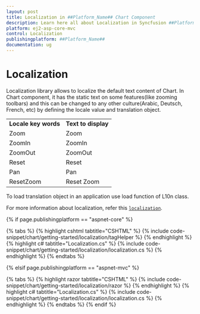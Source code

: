 ```yaml
---
layout: post
title: Localization in ##Platform_Name## Chart Component
description: Learn here all about Localization in Syncfusion ##Platform_Name## Chart component of Syncfusion Essential JS 2 and more.
platform: ej2-asp-core-mvc
control: Localization
publishingplatform: ##Platform_Name##
documentation: ug
---
```



# Localization

Localization library allows to localize the default text content of Chart. In Chart component, it has the static text on some features(like zooming toolbars) and this can be changed to any other culture(Arabic, Deutsch, French, etc) by defining the locale value and translation object.

<!-- markdownlint-disable MD033 -->

<table>
<tr>
<td><b>Locale key words</b></td>
<td><b>Text to display</b></td>
</tr>
<tr>
<td>Zoom</td>
<td>Zoom</td>
</tr>
<tr>
<td>ZoomIn</td>
<td>ZoomIn</td>
</tr>
<tr>
<td>ZoomOut</td>
<td>ZoomOut</td>
</tr>
<tr>
<td>Reset</td>
<td>Reset</td>
</tr>
<tr>
<td>Pan</td>
<td>Pan</td>
</tr>
<tr>
<td>ResetZoom</td>
<td>Reset Zoom</td>
</tr>
</table>

To load translation object in an application use load function of L10n class.

For more information about localization, refer this [`localization`](https://ej2.syncfusion.com/aspnetcore/documentation/common/localization/).

{% if page.publishingplatform == "aspnet-core" %}

{% tabs %}
{% highlight cshtml tabtitle="CSHTML" %}
{% include code-snippet/chart/getting-started/localization/tagHelper %}
{% endhighlight %}
{% highlight c# tabtitle="Localization.cs" %}
{% include code-snippet/chart/getting-started/localization/localization.cs %}
{% endhighlight %}
{% endtabs %}

{% elsif page.publishingplatform == "aspnet-mvc" %}

{% tabs %}
{% highlight razor tabtitle="CSHTML" %}
{% include code-snippet/chart/getting-started/localization/razor %}
{% endhighlight %}
{% highlight c# tabtitle="Localization.cs" %}
{% include code-snippet/chart/getting-started/localization/localization.cs %}
{% endhighlight %}
{% endtabs %}
{% endif %}


